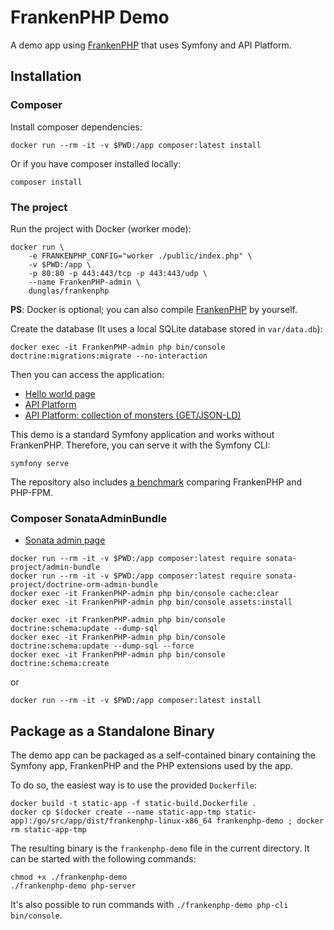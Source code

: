 # FrankenPHP Demo

A demo app using [FrankenPHP](https://frankenphp.dev) that uses
Symfony and API Platform.

## Installation

### Composer

Install composer dependencies:

```console
docker run --rm -it -v $PWD:/app composer:latest install
```

Or if you have composer installed locally:

```console
composer install
```

### The project

Run the project with Docker (worker mode):

```console
docker run \
    -e FRANKENPHP_CONFIG="worker ./public/index.php" \
    -v $PWD:/app \
    -p 80:80 -p 443:443/tcp -p 443:443/udp \
    --name FrankenPHP-admin \
    dunglas/frankenphp
```

**PS**: Docker is optional; you can also compile
[FrankenPHP](https://github.com/dunglas/frankenphp/blob/main/docs/compile.md)
by yourself.

Create the database (It uses a local SQLite database stored in `var/data.db`):

```console
docker exec -it FrankenPHP-admin php bin/console doctrine:migrations:migrate --no-interaction
```

Then you can access the application:

* [Hello world page](https://localhost)
* [API Platform](https://localhost/api)
* [API Platform: collection of monsters (GET/JSON-LD)](https://localhost/api/monsters.jsonld)

This demo is a standard Symfony application and works without FrankenPHP.
Therefore, you can serve it with the Symfony CLI:

```console
symfony serve
```

The repository also includes [a benchmark](benchmark) comparing FrankenPHP and PHP-FPM.

### Composer SonataAdminBundle
* [Sonata admin page](https://localhost/admin)

```console
docker run --rm -it -v $PWD:/app composer:latest require sonata-project/admin-bundle
docker run --rm -it -v $PWD:/app composer:latest require sonata-project/doctrine-orm-admin-bundle
docker exec -it FrankenPHP-admin php bin/console cache:clear
docker exec -it FrankenPHP-admin php bin/console assets:install

docker exec -it FrankenPHP-admin php bin/console doctrine:schema:update --dump-sql
docker exec -it FrankenPHP-admin php bin/console doctrine:schema:update --dump-sql --force
docker exec -it FrankenPHP-admin php bin/console doctrine:schema:create
```
or
```console
docker run --rm -it -v $PWD:/app composer:latest install
```

## Package as a Standalone Binary

The demo app can be packaged as a self-contained binary containing
the Symfony app, FrankenPHP and the PHP extensions used by the app.

To do so, the easiest way is to use the provided `Dockerfile`:

```console
docker build -t static-app -f static-build.Dockerfile .
docker cp $(docker create --name static-app-tmp static-app):/go/src/app/dist/frankenphp-linux-x86_64 frankenphp-demo ; docker rm static-app-tmp
```

The resulting binary is the `frankenphp-demo` file in the current directory.
It can be started with the following commands:

```console
chmod +x ./frankenphp-demo
./frankenphp-demo php-server
```

It's also possible to run commands with `./frankenphp-demo php-cli bin/console`.
